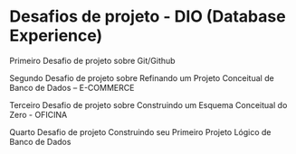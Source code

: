 # Desafios de projeto - DIO (Database Experience)

Primeiro Desafio de projeto sobre Git/Github 

Segundo Desafio de projeto sobre Refinando um Projeto Conceitual de Banco de Dados – E-COMMERCE

Terceiro Desafio de projeto sobre Construindo um Esquema Conceitual do Zero - OFICINA

Quarto Desafio de projeto Construindo seu Primeiro Projeto Lógico de Banco de Dados
